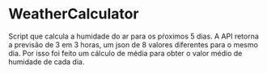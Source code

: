 # WeatherCalculator
Script que calcula a humidade do ar para os pŕoximos 5 dias.
A API retorna a previsão de 3 em 3 horas, um json de 8 valores diferentes para o mesmo dia.
Por isso foi feito um cálculo de média para obter o valor médio de humidade de cada dia.
